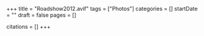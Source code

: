 +++
title = "Roadshow2012.avif"
tags = ["Photos"]
categories = []
startDate = ""
draft = false
pages = []

citations = []
+++

